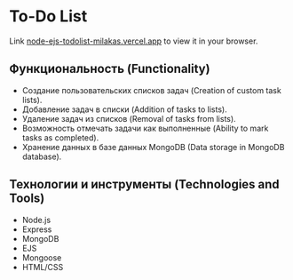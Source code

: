 # To-Do List
Link [node-ejs-todolist-milakas.vercel.app](https://node-ejs-todolist-milakas.vercel.app/) to view it in your browser.

## Функциональность (Functionality)

- Создание пользовательских списков задач (Creation of custom task lists).
- Добавление задач в списки (Addition of tasks to lists).
- Удаление задач из списков (Removal of tasks from lists).
- Возможность отмечать задачи как выполненные (Ability to mark tasks as completed).
- Хранение данных в базе данных MongoDB (Data storage in MongoDB database).

## Технологии и инструменты (Technologies and Tools)

- Node.js
- Express
- MongoDB
- EJS 
- Mongoose 
- HTML/CSS
